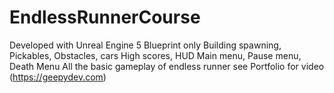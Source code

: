 # EndlessRunnerCourse

Developed with Unreal Engine 5
Blueprint only
Building spawning, Pickables, Obstacles, cars
High scores, HUD
Main menu, Pause menu, Death Menu
All the basic gameplay of endless runner
see Portfolio for video (https://geepydev.com)
